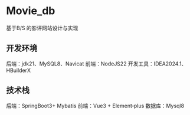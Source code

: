 # Movie_db
基于B/S 的影评网站设计与实现
## 开发环境
后端：jdk21、MySQL8、Navicat
前端：NodeJS22
开发⼯具：IDEA2024.1、HBuilderX
## 技术栈
后端：SpringBoot3+ Mybatis
前端：Vue3 + Element‐plus
数据库：Mysql8

